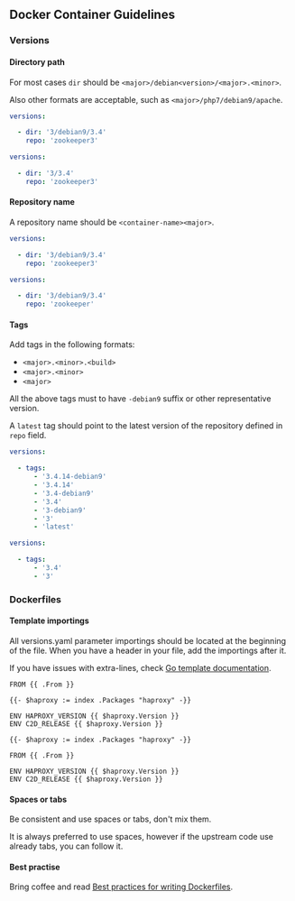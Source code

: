 ## Docker Container Guidelines

### Versions

#### Directory path

For most cases `dir` should be `<major>/debian<version>/<major>.<minor>`.

Also other formats are acceptable, such as `<major>/php7/debian9/apache`.

```yaml {.good .no-copy highlight="content:3/debian9/3.4"}
versions:

  - dir: '3/debian9/3.4'
    repo: 'zookeeper3'
```

```yaml {.bad .no-copy highlight="content:3/3.4"}
versions:

  - dir: '3/3.4'
    repo: 'zookeeper3'
```

#### Repository name

A repository name should be `<container-name><major>`.

```yaml {.good .no-copy highlight="content:zookeeper3"}
versions:

  - dir: '3/debian9/3.4'
    repo: 'zookeeper3'
```

```yaml {.bad .no-copy highlight="content:zookeeper"}
versions:

  - dir: '3/debian9/3.4'
    repo: 'zookeeper'
```

#### Tags

Add tags in the following formats:

*   `<major>.<minor>.<build>`
*   `<major>.<minor>`
*   `<major>`

All the above tags must to have `-debian9` suffix or other representative
version.

A `latest` tag should point to the latest version of the repository defined in
`repo` field.

```yaml {.good .no-copy}
versions:

  - tags:
      - '3.4.14-debian9'
      - '3.4.14'
      - '3.4-debian9'
      - '3.4'
      - '3-debian9'
      - '3'
      - 'latest'
```

```yaml {.bad .no-copy}
versions:

  - tags:
      - '3.4'
      - '3'
```

### Dockerfiles

#### Template importings

All versions.yaml parameter importings should be located at the beginning of the
file. When you have a header in your file, add the importings after it.

If you have issues with extra-lines, check
[Go template documentation](https://golang.org/pkg/text/template/#hdr-Text_and_spaces).

```docker {.bad .no-copy}
FROM {{ .From }}

{{- $haproxy := index .Packages "haproxy" -}}

ENV HAPROXY_VERSION {{ $haproxy.Version }}
ENV C2D_RELEASE {{ $haproxy.Version }}
```

```docker {.good .no-copy}
{{- $haproxy := index .Packages "haproxy" -}}

FROM {{ .From }}

ENV HAPROXY_VERSION {{ $haproxy.Version }}
ENV C2D_RELEASE {{ $haproxy.Version }}
```

#### Spaces or tabs

Be consistent and use spaces or tabs, don't mix them.

It is always preferred to use spaces, however if the upstream code use already
tabs, you can follow it.

#### Best practise

Bring coffee and read
[Best practices for writing Dockerfiles](https://docs.docker.com/develop/develop-images/dockerfile_best-practices/).
